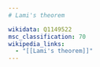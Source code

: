 ```yaml
---
# Lami's theorem

wikidata: Q1149522
msc_classification: 70
wikipedia_links:
  - "[[Lami's theorem]]"
---
```

